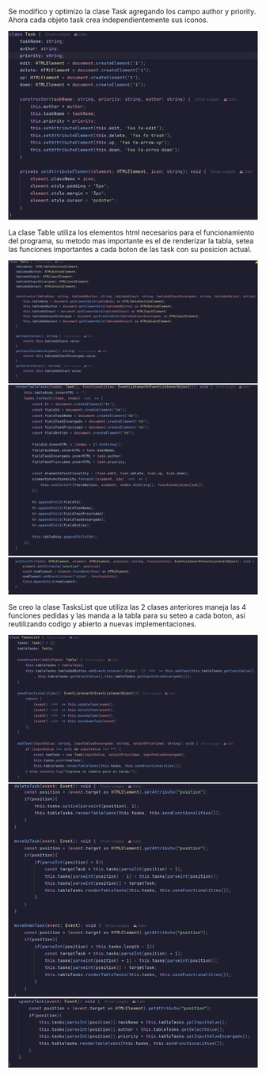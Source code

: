 Se modifico y optimizo la clase Task agregando los campo author y priority.
Ahora cada objeto task crea independientemente sus iconos.

![img.png](imgDocumentation/img.png)

La clase Table utiliza los elementos html necesarios para el funcionamiento del programa,
 su metodo mas importante es el de renderizar la tabla, setea las funciones importantes
a cada boton de las task con su posicion actual.

![img_4.png](imgDocumentation/img_4.png)
![img_5.png](imgDocumentation/img_5.png)
![img_6.png](imgDocumentation/img_6.png)

Se creo la clase TasksList que utiliza las 2 clases anteriores maneja las 4 funciones pedidas
y las manda a la tabla para su seteo a cada boton, asi reutilizando codigo y abierto a nuevas
implementaciones.

![img_1.png](imgDocumentation/img_1.png)
![img_2.png](imgDocumentation/img_2.png)
![img_3.png](imgDocumentation/img_3.png)